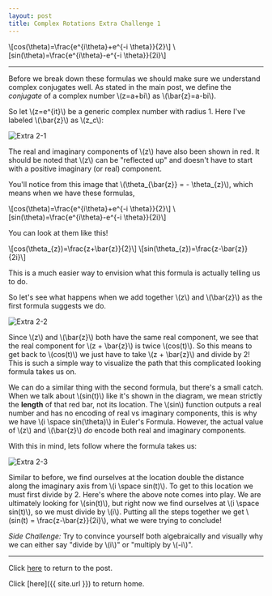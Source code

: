 ```yaml
---
layout: post
title: Complex Rotations Extra Challenge 1
---
```


\\[cos(\theta)=\frac{e^{i\theta}+e^{-i \theta}}{2}\\]
\\[sin(\theta)=\frac{e^{i\theta}-e^{-i \theta}}{2i}\\]

-----

Before we break down these formulas we should make sure we understand complex conjugates well. As stated in the main post, we define the *conjugate* of a complex number \\(z=a+bi\\) as \\(\bar{z}=a-bi\\).

So let \\(z=e^{it}\\) be a generic complex number with radius 1. Here I've labeled \\(\bar{z}\\) as \\(z\_c\\):

![Extra 2-1]({{site.imgposturl}}/ComplexRotations/Extra2-1.png)

The real and imaginary components of \\(z\\) have also been shown in red. It should be noted that \\(z\\) can be "reflected up" and doesn't have to start with a positive imaginary (or real) component.

You'll notice from this image that \\(\theta_{\bar{z}} = - \theta_{z}\\), which means when we have these formulas,

\\[cos(\theta)=\frac{e^{i\theta}+e^{-i \theta}}{2}\\]
\\[sin(\theta)=\frac{e^{i\theta}-e^{-i \theta}}{2i}\\]

You can look at them like this!

\\[cos(\theta_{z})=\frac{z+\bar{z}}{2}\\]
\\[sin(\theta_{z})=\frac{z-\bar{z}}{2i}\\]

This is a much easier way to envision what this formula is actually telling us to do.

So let's see what happens when we add together \\(z\\) and \\(\bar{z}\\) as the first formula suggests we do.

![Extra 2-2]({{site.imgposturl}}/ComplexRotations/Extra2-2.png)

Since \\(z\\) and \\(\bar{z}\\) both have the same real component, we see that the real component for \\(z + \bar{z}\\) is twice \\(cos(t)\\). So this means to get back to \\(cos(t)\\) we just have to take \\(z + \bar{z}\\) and divide by 2! This is such a simple way to visualize the path that this complicated looking formula takes us on.

We can do a similar thing with the second formula, but there's a small catch. When we talk about \\(sin(t)\\) like it's shown in the diagram, we mean strictly the **length** of that red bar, not its location. The \\(sin\\) function outputs a real number and has no encoding of real vs imaginary components, this is why we have \\(i \space sin(\theta)\\) in Euler's Formula. However, the actual value of \\(z\\) and \\(\bar{z}\\) *do* encode both real and imaginary components.

With this in mind, lets follow where the formula takes us:

![Extra 2-3]({{site.imgposturl}}/ComplexRotations/Extra2-3.png)

Similar to before, we find ourselves at the location double the distance along the imaginary axis from \\(i \space sin(t)\\). To get to this location we must first divide by 2. Here's where the above note comes into play. We are ultimately looking for \\(sin(t)\\), but right now we find ourselves at \\(i \space sin(t)\\), so we must divide by \\(i\\). Putting all the steps together we get \\(sin(t) = \frac{z-\bar{z}}{2i}\\), what we were trying to conclude!

*Side Challenge:* Try to convince yourself both algebraically and visually why we can either say "divide by \\(i\\)" or "multiply by \\(-i\\)".

-----

Click [here](ComplexRotations#extra-challenges) to return to the post.

Click [here]({{ site.url }}) to return home.